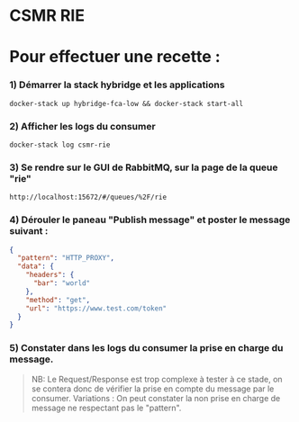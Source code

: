 # CSMR RIE

# Pour effectuer une recette :

### 1) Démarrer la stack hybridge et les applications

```
docker-stack up hybridge-fca-low && docker-stack start-all
```

### 2) Afficher les logs du consumer

```
docker-stack log csmr-rie
```

### 3) Se rendre sur le GUI de RabbitMQ, sur la page de la queue "rie"

```
http://localhost:15672/#/queues/%2F/rie
```

### 4) Dérouler le paneau "Publish message" et poster le message suivant :

```json
{
  "pattern": "HTTP_PROXY",
  "data": {
    "headers": {
      "bar": "world"
    },
    "method": "get",
    "url": "https://www.test.com/token"
  }
}
```

### 5) Constater dans les logs du consumer la prise en charge du message.

> NB: Le Request/Response est trop complexe à tester à ce stade, on se contera donc de vérifier la prise en compte du message par le consumer.
> Variations :
> On peut constater la non prise en charge de message ne respectant pas le "pattern".
